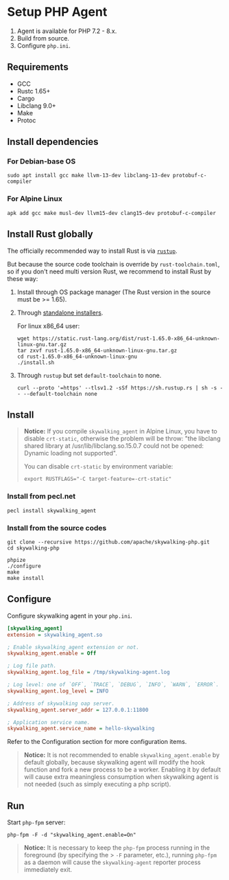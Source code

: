 # Setup PHP Agent

1. Agent is available for PHP 7.2 - 8.x.
2. Build from source.
3. Configure `php.ini`.

## Requirements

- GCC
- Rustc 1.65+
- Cargo
- Libclang 9.0+
- Make
- Protoc

## Install dependencies

### For Debian-base OS

```shell
sudo apt install gcc make llvm-13-dev libclang-13-dev protobuf-c-compiler
```

### For Alpine Linux

```shell
apk add gcc make musl-dev llvm15-dev clang15-dev protobuf-c-compiler
```

## Install Rust globally

The officially recommended way to install Rust is via [`rustup`](https://www.rust-lang.org/tools/install).

But because the source code toolchain is override by `rust-toolchain.toml`,
so if you don't need multi version Rust, we recommend to install Rust by these
way:

1. Install through OS package manager (The Rust version in the source must be >= 1.65).

2. Through [standalone installers](https://forge.rust-lang.org/infra/other-installation-methods.html#standalone-installers).

   For linux x86_64 user:

   ```shell
   wget https://static.rust-lang.org/dist/rust-1.65.0-x86_64-unknown-linux-gnu.tar.gz
   tar zxvf rust-1.65.0-x86_64-unknown-linux-gnu.tar.gz
   cd rust-1.65.0-x86_64-unknown-linux-gnu
   ./install.sh
   ```

3. Through `rustup` but set `default-toolchain` to none.

   ```shell
   curl --proto '=https' --tlsv1.2 -sSf https://sh.rustup.rs | sh -s -- --default-toolchain none
   ```

## Install

> **Notice:** If you compile `skywalking_agent` in Alpine Linux, you have to disable `crt-static`,
> otherwise the problem will be throw: "the libclang shared library at
> /usr/lib/libclang.so.15.0.7 could not be opened: Dynamic loading not supported".
>
> You can disable `crt-static` by environment variable:
>
> ```shell
> export RUSTFLAGS="-C target-feature=-crt-static"
> ```

### Install from pecl.net

```shell script
pecl install skywalking_agent
```

### Install from the source codes

```shell script
git clone --recursive https://github.com/apache/skywalking-php.git
cd skywalking-php

phpize
./configure
make
make install
```

## Configure

Configure skywalking agent in your `php.ini`.

```ini
[skywalking_agent]
extension = skywalking_agent.so

; Enable skywalking_agent extension or not.
skywalking_agent.enable = Off

; Log file path.
skywalking_agent.log_file = /tmp/skywalking-agent.log

; Log level: one of `OFF`, `TRACE`, `DEBUG`, `INFO`, `WARN`, `ERROR`.
skywalking_agent.log_level = INFO

; Address of skywalking oap server.
skywalking_agent.server_addr = 127.0.0.1:11800

; Application service name.
skywalking_agent.service_name = hello-skywalking
```

Refer to the Configuration section for more configuration items.

> **Notice:** It is not recommended to enable `skywalking_agent.enable` by default globally,
> because skywalking agent will modify the hook function and fork a new process to be a worker.
> Enabling it by default will cause extra meaningless consumption when skywalking agent is not
> needed (such as simply executing a php script).

## Run

Start `php-fpm` server:

```shell
php-fpm -F -d "skywalking_agent.enable=On"
```

> **Notice:** It is necessary to keep the `php-fpm` process running in the foreground
> (by specifying the > `-F` parameter, etc.), running `php-fpm` as a daemon will cause the
> `skywalking-agent` reporter process immediately exit.
